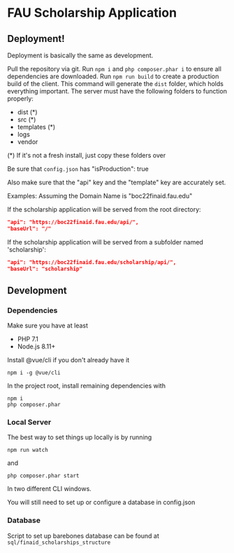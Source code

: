 # FAU Scholarship Application

## Deployment!
Deployment is basically the same as development. 

Pull the repository via git. Run `npm i` and `php composer.phar i` to ensure all dependencies are downloaded. Run `npm run build` to create a production build of the client. This command will generate the `dist` folder, which holds everything important. The server must have the following folders to function properly: 

- dist (*)
- src (*)
- templates (*)
- logs
- vendor

(*) If it's not a fresh install, just copy these folders over

Be sure that `config.json` has "isProduction": true

Also make sure that the "api" key and the "template" key are accurately set. 

Examples:
Assuming the Domain Name is "boc22finaid.fau.edu"

If the scholarship application will be served from the root directory: 
```json
"api": "https://boc22finaid.fau.edu/api/",
"baseUrl": "/"
```

If the scholarship application will be served from a subfolder named 'scholarship': 
```json
"api": "https://boc22finaid.fau.edu/scholarship/api/",
"baseUrl": "scholarship"
```

## Development

### Dependencies
Make sure you have at least
 - PHP 7.1
 - Node.js 8.11+

Install @vue/cli if you don't already have it 

`npm i -g @vue/cli`

In the project root, install remaining dependencies with

```
npm i
php composer.phar
```

### Local Server
The best way to set things up locally is by running

`npm run watch`

and

`php composer.phar start`

In two different CLI windows. 

You will still need to set up or configure a database in config.json

### Database
Script to set up barebones database can be found at `sql/finaid_scholarships_structure`
